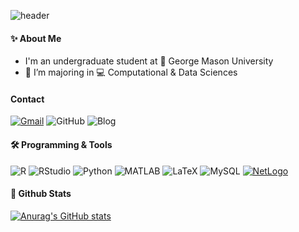 ![header](https://capsule-render.vercel.app/api?type=waving&color=gradient&height=300&section=header&text=Good%20to%20see%20you%20%F0%9F%A4%97)

#### ✨ About Me

- I'm an undergraduate student at 🏫 George Mason University
- 🌱 I’m majoring in 💻 Computational & Data Sciences

#### Contact
[![Gmail](https://img.shields.io/badge/Gmail-D14836?style=for-the-badge&logo=gmail&logoColor=white)](mailto:thnoo95@gmail.com)
![GitHub](https://img.shields.io/badge/GitHub-181717?style=for-the-badge&logo=github&logoColor=white)
![Blog](https://img.shields.io/badge/Blog-FF5722?style=for-the-badge&logo=blogger&logoColor=white)

#### 🛠️ Programming & Tools

![R](https://img.shields.io/badge/R-276DC3?style=for-the-badge&logo=r&logoColor=white)
![RStudio](https://img.shields.io/badge/RStudio-75AADB?style=for-the-badge&logo=rstudio&logoColor=white)
![Python](https://img.shields.io/badge/Python-3776AB?style=for-the-badge&logo=python&logoColor=white)
![MATLAB](https://img.shields.io/badge/MATLAB-0076A8?style=for-the-badge&logo=mathworks&logoColor=white)
![LaTeX](https://img.shields.io/badge/LaTeX-008080?style=for-the-badge&logo=latex&logoColor=white)
![MySQL](https://img.shields.io/badge/MySQL-4479A1?style=for-the-badge&logo=mysql&logoColor=white)
[![NetLogo](https://img.shields.io/badge/NetLogo-0F4D92?style=for-the-badge&logoColor=white)](https://ccl.northwestern.edu/netlogo/)

#### 🤔 Github Stats
  [![Anurag's GitHub stats](https://github-readme-stats.vercel.app/api?username=Juheon811)](https://github.com/anuraghazra/github-readme-stats)
  <br/>
  
</div>
